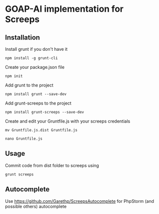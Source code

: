 GOAP-AI implementation for Screeps
=================================

## Installation
Install grunt if you don't have it

`npm install -g grunt-cli`


Create your package.json file

`npm init`


Add grunt to the project

`npm install grunt --save-dev`


Add grunt-screeps to the project

`npm install grunt-screeps --save-dev`


Create and edit your Gruntfile.js with your screeps credentials

`mv Gruntfile.js.dist Gruntfile.js`

`nano Gruntfile.js`


## Usage
Commit code from dist folder to screeps using

`grunt screeps`


## Autocomplete
Use https://github.com/Garethp/ScreepsAutocomplete for PhpStorm (and possible others) autocomplete
